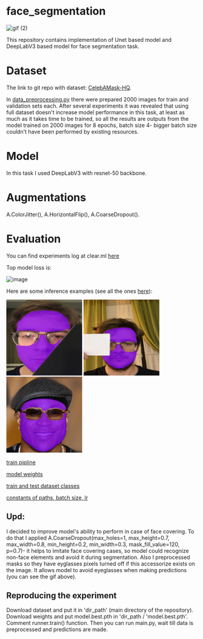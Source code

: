 # face_segmentation
![gif (2)](https://user-images.githubusercontent.com/102593339/208042788-ee023a8d-a8ae-4ab5-9b08-14fe462d5a6b.gif)

This repository contains implementation of Unet based model and DeepLabV3 based model for face segmentation task.

# Dataset
The link to git repo with dataset: [CelebAMask-HQ](https://github.com/switchablenorms/CelebAMask-HQ). 

In [data_preprocessing.py](https://github.com/ashimatyuk/face_segmentation_test_task/blob/master/data_preprocessing.py) there were prepared 2000 images for train and validation sets each. After several experiments it was revealed that using full dataset doesn't increase model performance in this task, at least as much as it takes time to be trained, so all the results are outputs from the model trained on 2000 images for 8 epochs, batch size 4- bigger batch size couldn't have been performed by existing resources.

# Model

In this task I used DeepLabV3 with resnet-50 backbone.

# Augmentations

A.ColorJitter(), A.HorizontalFlip(), A.CoarseDropout().

# Evaluation

You can find experiments log at clear.ml [here](https://app.clear.ml/projects/e9c8ee298b4442a3b20760785f6bed63/experiments/13dde7fe9a484e6aa70f8d09b092b548/output/execution) 

Top model loss is:

![image](https://user-images.githubusercontent.com/102593339/208044203-f11e5fcc-0058-481f-849c-4e68fda76ed2.png)


Here are some inference examples (see all the ones [here](https://github.com/ashimatyuk/face_segmentation/tree/main/predictions)):

<img src='https://github.com/ashimatyuk/face_segmentation/blob/main/predictions/10.jpg' width="200" height='200' /> <img src='https://github.com/ashimatyuk/face_segmentation/blob/main/predictions/14.jpg' width="200" height='200' /> <img src='https://github.com/ashimatyuk/face_segmentation/blob/main/predictions/1.jpg' width="200" height='200' />

[train pipline](https://github.com/ashimatyuk/face_segmentation/blob/main/main.py)

[model weights](https://drive.google.com/file/d/1FpJpDiMI1hpuCXA0lnsCrxpXivjlveh6/view?usp=share_link)

[train and test dataset classes](https://github.com/ashimatyuk/face_segmentation/blob/main/dataset.py)

[constants of paths, batch size, lr](https://github.com/ashimatyuk/face_segmentation/blob/main/const.py)

## Upd:

I decided to improve model's ability to perform in case of face covering. To do that I applied A.CoarseDropout(max_holes=1, max_height=0.7, max_width=0.8, min_height=0.2, min_width=0.3, mask_fill_value=120, p=0.7)- it helps to imitate face covering cases, so model could recognize non-face elements and avoid it during segmentation. Also I preprocessed masks so they have eyglasses pixels turned off if this accessorize exists on the image. It allows model to avoid eyeglasses when making predictions (you can see the gif above).

## Reproducing the experiment

Download dataset and put it in 'dir_path' (main directory of the repository). Download weights and put model.best.pth  in 'dir_path / 'model.best.pth'. Comment runner.train() function. Then you can run main.py, wait till data is preprocessed and predictions are made.
